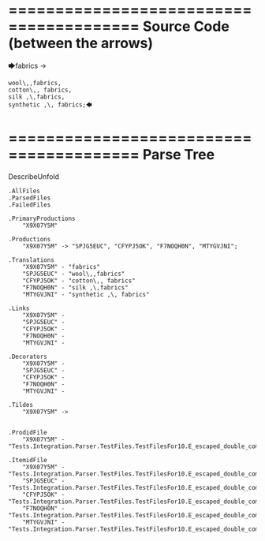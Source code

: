 ========================================
Source Code (between the arrows)
========================================

🡆fabrics ->

	wool\,,fabrics,
	cotton\,, fabrics,
	silk ,\,fabrics,
	synthetic ,\, fabrics;🡄

========================================
Parse Tree
========================================
DescribeUnfold

    .AllFiles
    .ParsedFiles
    .FailedFiles

    .PrimaryProductions
        "X9X07Y5M" 

    .Productions
        "X9X07Y5M" -> "SPJG5EUC", "CFYPJ5OK", "F7NOQH0N", "MTYGVJNI";

    .Translations
        "X9X07Y5M" - "fabrics"
        "SPJG5EUC" - "wool\,,fabrics"
        "CFYPJ5OK" - "cotton\,, fabrics"
        "F7NOQH0N" - "silk ,\,fabrics"
        "MTYGVJNI" - "synthetic ,\, fabrics"

    .Links
        "X9X07Y5M" - 
        "SPJG5EUC" - 
        "CFYPJ5OK" - 
        "F7NOQH0N" - 
        "MTYGVJNI" - 

    .Decorators
        "X9X07Y5M" - 
        "SPJG5EUC" - 
        "CFYPJ5OK" - 
        "F7NOQH0N" - 
        "MTYGVJNI" - 

    .Tildes
        "X9X07Y5M" -> 


    .ProdidFile
        "X9X07Y5M" - "Tests.Integration.Parser.TestFiles.TestFilesFor10.E_escaped_double_commas.ds"

    .ItemidFile
        "X9X07Y5M" - "Tests.Integration.Parser.TestFiles.TestFilesFor10.E_escaped_double_commas.ds"
        "SPJG5EUC" - "Tests.Integration.Parser.TestFiles.TestFilesFor10.E_escaped_double_commas.ds"
        "CFYPJ5OK" - "Tests.Integration.Parser.TestFiles.TestFilesFor10.E_escaped_double_commas.ds"
        "F7NOQH0N" - "Tests.Integration.Parser.TestFiles.TestFilesFor10.E_escaped_double_commas.ds"
        "MTYGVJNI" - "Tests.Integration.Parser.TestFiles.TestFilesFor10.E_escaped_double_commas.ds"


